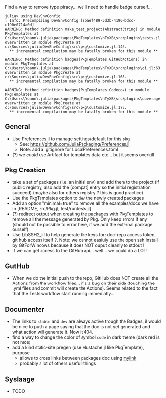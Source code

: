 
Find a way to remove type piracy... we'll need to handle badge ourself...

```
julia> using DevEnvConfig
[ Info: Precompiling DevEnvConfig [2baef489-5d3b-4196-bdcc-c190e0714a0d]
WARNING: Method definition make_test_project(AbstractString) in module PkgTemplates at C:\Users\Yoann\.julia\packages\PkgTemplates\hTyXB\src\plugins\tests.jl:46 overwritten in module PkgCreate at c:\Sources\julia\DevEnvConfig\src\pkg\customize.jl:143.
  ** incremental compilation may be fatally broken for this module **

WARNING: Method definition badges(PkgTemplates.GitHubActions) in module PkgTemplates at C:\Users\Yoann\.julia\packages\PkgTemplates\hTyXB\src\plugins\ci.jl:63 overwritten in module PkgCreate at c:\Sources\julia\DevEnvConfig\src\pkg\customize.jl:168.
  ** incremental compilation may be fatally broken for this module **

WARNING: Method definition badges(PkgTemplates.Codecov) in module PkgTemplates at C:\Users\Yoann\.julia\packages\PkgTemplates\hTyXB\src\plugins\coverage.jl:19 overwritten in module PkgCreate at c:\Sources\julia\DevEnvConfig\src\pkg\customize.jl:177.
  ** incremental compilation may be fatally broken for this module **
```

## General
* Use Preferences.jl to manage settings/default for this pkg
    * See: https://github.com/JuliaPackaging/Preferences.jl
    * Note: add a .gitignore for LocalPreferences.toml
* (?) we *could* use Artifact for templates data etc... but it seems overkill

## Pkg Creation

* take a set of packages (i.e. an initial env) and add them to the project
  (if public registry, also add the [compat] entry so the initial registration succeed)
  (maybe also for others registry ? this is good practice)
* Use the PkgTemplates option to `dev` the newly created packages
* Add an option "minimal=true" to remove all the examples/docs we have in [README, src/Pkg.jl, test/runtests.jl]
* (?) redirect output when creating the packages with PkgTemplates to remove all
the message generated by Pkg. Only keep errors if any (should not be possible to error here, if we
add the external package ourself)
* Use LibSSH2_jll to help generate the keys for: doc-repo access token, git hub access itself ?.
Note: we cannot easiuly use the open ssh install by GitForWindows because it does NOT ouput cleanly to stdout !
* If we can get access to the GitHub api... well... we could do a LOT!

## GutHub

* When we do the initial push to the repo, GitHub does NOT create all the Actions from
the workflow files... it's a bug on their side (touching the .yml files and commit will
create the Actions). Seems related to the fact that the Tests workflow start running
immediatly...

## Documenter

* The links to `stable` and `dev` are always active trough the Badges,
il would be nice to push a page saying that the doc is not yet generated
and what action will generate it. Now it 404.
* find a way to change the color of symbol `code` in dark theme (dark red is not nice)
* add a kind static-site pregen (use Mustache.jl like PkgTemplate), purpose
    * allows to cross links between packages doc using [mylink]({{OtherPkg}}base-permalink)
    * probably a lot of others usefull things

## SysIaage

* TODO